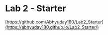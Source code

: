 # Lab 2 - Starter
[https://github.com/Abhyuday180/Lab2_Starter](https://abhyuday180.github.io/Lab2_Starter/)
